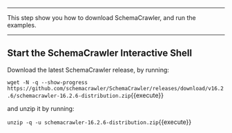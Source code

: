 -----

This step show you how to download SchemaCrawler, and run the examples.

-----

## Start the SchemaCrawler Interactive Shell

Download the latest SchemaCrawler release, by running:

`wget -N -q --show-progress  https://github.com/schemacrawler/SchemaCrawler/releases/download/v16.2.6/schemacrawler-16.2.6-distribution.zip`{{execute}}

and unzip it by running:

`unzip -q -u schemacrawler-16.2.6-distribution.zip`{{execute}}
